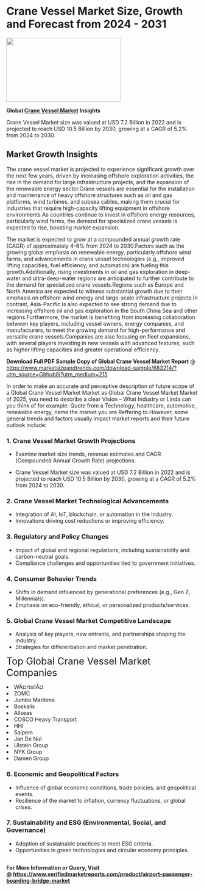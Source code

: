 <H1>Crane Vessel Market Size, Growth and Forecast from 2024 - 2031</H1><img class="aligncenter size-medium wp-image-584254" src="https://thirdeyenews.in/wp-content/uploads/2024/09/Global-Market-Research-300x168.jpeg" alt="" width="300" height="168" /><p><strong>Global&nbsp;<a href="https://www.marketsizeandtrends.com/download-sample/683214/?utm_source=Github8j?utm_medium=215">Crane Vessel Market</a> Insights</strong></p><p>Crane Vessel Market size was valued at USD 7.2 Billion in 2022 and is projected to reach USD 10.5 Billion by 2030, growing at a CAGR of 5.2% from 2024 to 2030.</p><p><h2>Market Growth Insights</h2> <p>The crane vessel market is projected to experience significant growth over the next few years, driven by increasing offshore exploration activities, the rise in the demand for large infrastructure projects, and the expansion of the renewable energy sector.Crane vessels are essential for the installation and maintenance of heavy offshore structures such as oil and gas platforms, wind turbines, and subsea cables, making them crucial for industries that require high-capacity lifting equipment in offshore environments.As countries continue to invest in offshore energy resources, particularly wind farms, the demand for specialized crane vessels is expected to rise, boosting market expansion.</p> <p>The market is expected to grow at a compounded annual growth rate (CAGR) of approximately 4-6% from 2024 to 2030.Factors such as the growing global emphasis on renewable energy, particularly offshore wind farms, and advancements in crane vessel technologies (e.g., improved lifting capacities, fuel efficiency, and automation) are fueling this growth.Additionally, rising investments in oil and gas exploration in deep-water and ultra-deep-water regions are anticipated to further contribute to the demand for specialized crane vessels.Regions such as Europe and North America are expected to witness substantial growth due to their emphasis on offshore wind energy and large-scale infrastructure projects.In contrast, Asia-Pacific is also expected to see strong demand due to increasing offshore oil and gas exploration in the South China Sea and other regions.Furthermore, the market is benefiting from increasing collaboration between key players, including vessel owners, energy companies, and manufacturers, to meet the growing demand for high-performance and versatile crane vessels.Companies are also focusing on fleet expansions, with several players investing in new vessels with advanced features, such as higher lifting capacities and greater operational efficiency.<p><span class=""><strong>Download Full PDF Sample Copy of Global Crane Vessel Market Report</strong> @ <a href="https://www.marketsizeandtrends.com/download-sample/683214/?utm_source=Github8j?utm_medium=215" target="_blank">https://www.marketsizeandtrends.com/download-sample/683214/?utm_source=Github8j?utm_medium=215</a></span></p><p>In order to make an accurate and perceptive description of future scope of a Global&nbsp;Crane Vessel Market Market as Global&nbsp;Crane Vessel Market Market of 2025, you need to describe a clear Vision &ndash; What Industry or Linda can you think of for example: Quote from a Technology, healthcare, automotive, renewable energy, name the market you are Reffering to.However, some general trends and factors usually impact market reports and their future outlook include:</p><h3>1.&nbsp;<strong>Crane Vessel Market Growth Projections</strong></h3><ul><li>Examine market size trends, revenue estimates and CAGR (Compounded Annual Growth Rate) projections.</li><li><p>Crane Vessel Market size was valued at USD 7.2 Billion in 2022 and is projected to reach USD 10.5 Billion by 2030, growing at a CAGR of 5.2% from 2024 to 2030.</p></li></ul><h3>2.&nbsp;<strong>Crane Vessel Market Technological Advancements</strong></h3><ul><li>Integration of AI, IoT, blockchain, or automation in the industry.</li><li>Innovations driving cost reductions or improving efficiency.</li></ul><h3>3.&nbsp;<strong>Regulatory and Policy Changes</strong></h3><ul><li>Impact of global and regional regulations, including sustainability and carbon-neutral goals.</li><li>Compliance challenges and opportunities tied to government initiatives.</li></ul><h3>4.&nbsp;<strong>Consumer Behavior Trends</strong></h3><ul><li>Shifts in demand influenced by generational preferences (e.g., Gen Z, Millennials).</li><li>Emphasis on eco-friendly, ethical, or personalized products/services.</li></ul><h3>5.&nbsp;<strong>Global Crane Vessel Market Competitive Landscape</strong></h3><ul><li>Analysis of key players, new entrants, and partnerships shaping the industry.</li><li>Strategies for differentiation and market penetration.</li></ul><p data-pm-slice="1 1 []"><span style="color: inherit; font-family: inherit; font-size: 25px;">Top Global Crane Vessel Market Companies</span></p><div class="" data-test-id=""><p><li>WÃ¤rtsilÃ¤</li><li> ZOMC</li><li> Jumbo Maritime</li><li> Boskalis</li><li> Allseas</li><li> COSCO Heavy Transport</li><li> HHI</li><li> Saipem</li><li> Jan De Nul</li><li> Ulstein Group</li><li> NYK Group</li><li> Damen Group</li></p></div><h3>6.&nbsp;<strong>Economic and Geopolitical Factors</strong></h3><ul><li>Influence of global economic conditions, trade policies, and geopolitical events.</li><li>Resilience of the market to inflation, currency fluctuations, or global crises.</li></ul><h3>7.&nbsp;<strong>Sustainability and ESG (Environmental, Social, and Governance)</strong></h3><ul><li>Adoption of sustainable practices to meet ESG criteria.</li><li>Opportunities in green technologies and circular economy principles.</li></ul><h2><strong style="font-size: 14px;">For More Information or Query, Visit @&nbsp;</strong><a style="background-color: #ffffff; font-size: 14px;" href="https://www.marketsizeandtrends.com/report/crane-vessel-market/" target="_blank">https://www.verifiedmarketreports.com/product/airport-passenger-boarding-bridge-market</a></h2>